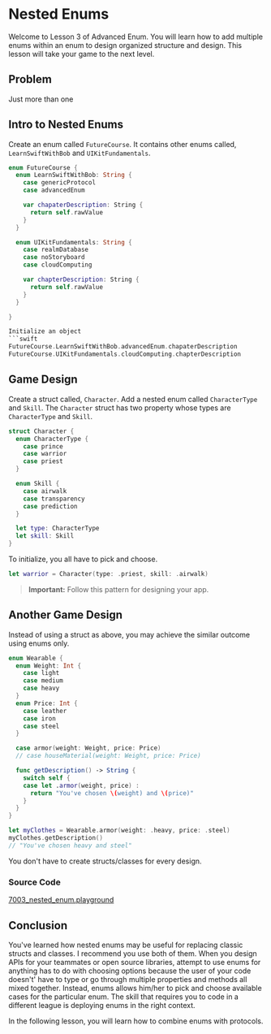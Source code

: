 # Nested Enums
Welcome to Lesson 3 of Advanced Enum. You will learn how to add multiple enums within an enum to design organized structure and design. This lesson will take your game to the next level.

## Problem
Just more than one

## Intro to Nested Enums
Create an enum called `FutureCourse`. It contains other enums called, `LearnSwiftWithBob` and `UIKitFundamentals`.

```swift
enum FutureCourse {
  enum LearnSwiftWithBob: String {
    case genericProtocol
    case advancedEnum

    var chapaterDescription: String {
      return self.rawValue
    }
  }

  enum UIKitFundamentals: String {
    case realmDatabase
    case noStoryboard
    case cloudComputing

    var chapterDescription: String {
      return self.rawValue
    }
  }

}

Initialize an object
```swift
FutureCourse.LearnSwiftWithBob.advancedEnum.chapaterDescription
FutureCourse.UIKitFundamentals.cloudComputing.chapterDescription
```

## Game Design
Create a struct called, `Character`. Add a nested enum called `CharacterType` and `Skill`. The `Character` struct has two property whose types are `CharacterType` and `Skill`.

```swift
struct Character {
  enum CharacterType {
    case prince
    case warrior
    case priest
  }

  enum Skill {
    case airwalk
    case transparency
    case prediction
  }

  let type: CharacterType
  let skill: Skill
}
```

To initialize, you all have to pick and choose.

```swift
let warrior = Character(type: .priest, skill: .airwalk)
```

> **Important:** Follow this pattern for designing your app.

## Another Game Design
Instead of using a struct as above, you may achieve the similar outcome using enums only.

```swift
enum Wearable {
  enum Weight: Int {
    case light
    case medium
    case heavy
  }
  enum Price: Int {
    case leather
    case iron
    case steel
  }

  case armor(weight: Weight, price: Price)
  // case houseMaterial(weight: Weight, price: Price)

  func getDescription() -> String {
    switch self {
    case let .armor(weight, price) :
      return "You've chosen \(weight) and \(price)"
    }
  }
}
```

```swift
let myClothes = Wearable.armor(weight: .heavy, price: .steel)
myClothes.getDescription()
// "You've chosen heavy and steel"
```
You don't have to create structs/classes for every design.

### Source Code
[7003_nested_enum.playground](https://www.dropbox.com/sh/2i21j3pvm33susy/AABR4YoVfzRVUhQFqZR30MMWa?dl=0)

## Conclusion
You've learned how nested enums may be useful for replacing classic structs and classes. I recommend you use both of them. When you design APIs for your teammates or open source libraries, attempt to use enums for anything has to do with choosing options because the user of your code doesn't' have to type or go through multiple properties and methods all mixed together. Instead, enums allows him/her to pick and choose available cases for the particular enum. The skill that requires you to code in a different league is deploying enums in the right context.

In the following lesson, you will learn how to combine enums with protocols.